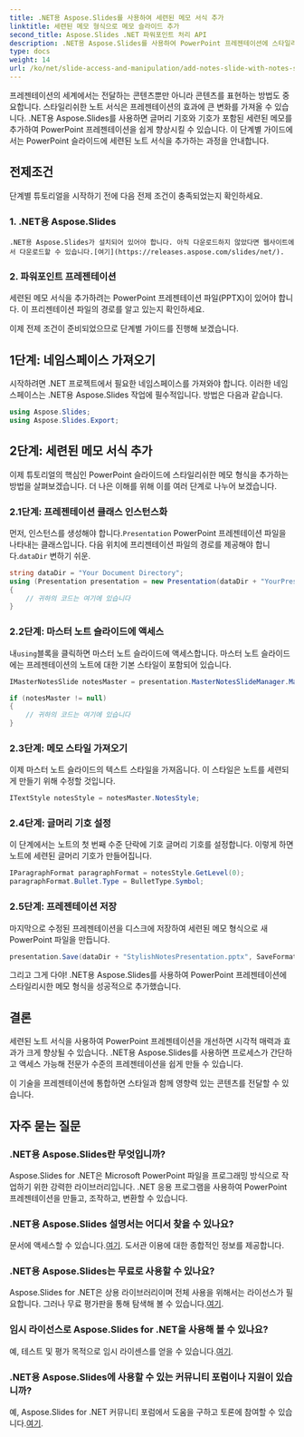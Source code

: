 ```yaml
---
title: .NET용 Aspose.Slides를 사용하여 세련된 메모 서식 추가
linktitle: 세련된 메모 형식으로 메모 슬라이드 추가
second_title: Aspose.Slides .NET 파워포인트 처리 API
description: .NET용 Aspose.Slides를 사용하여 PowerPoint 프레젠테이션에 스타일리시한 메모 형식을 추가하는 방법을 알아보세요. 기호와 글머리 기호를 사용하여 슬라이드를 강화하세요.
type: docs
weight: 14
url: /ko/net/slide-access-and-manipulation/add-notes-slide-with-notes-style/
---
```


프레젠테이션의 세계에서는 전달하는 콘텐츠뿐만 아니라 콘텐츠를 표현하는 방법도 중요합니다. 스타일리쉬한 노트 서식은 프레젠테이션의 효과에 큰 변화를 가져올 수 있습니다. .NET용 Aspose.Slides를 사용하면 글머리 기호와 기호가 포함된 세련된 메모를 추가하여 PowerPoint 프레젠테이션을 쉽게 향상시킬 수 있습니다. 이 단계별 가이드에서는 PowerPoint 슬라이드에 세련된 노트 서식을 추가하는 과정을 안내합니다.

## 전제조건

단계별 튜토리얼을 시작하기 전에 다음 전제 조건이 충족되었는지 확인하세요.

### 1. .NET용 Aspose.Slides
    .NET용 Aspose.Slides가 설치되어 있어야 합니다. 아직 다운로드하지 않았다면 웹사이트에서 다운로드할 수 있습니다.[여기](https://releases.aspose.com/slides/net/).

### 2. 파워포인트 프레젠테이션
   세련된 메모 서식을 추가하려는 PowerPoint 프레젠테이션 파일(PPTX)이 있어야 합니다. 이 프리젠테이션 파일의 경로를 알고 있는지 확인하세요.

이제 전제 조건이 준비되었으므로 단계별 가이드를 진행해 보겠습니다.

## 1단계: 네임스페이스 가져오기

시작하려면 .NET 프로젝트에서 필요한 네임스페이스를 가져와야 합니다. 이러한 네임스페이스는 .NET용 Aspose.Slides 작업에 필수적입니다. 방법은 다음과 같습니다.

```csharp
using Aspose.Slides;
using Aspose.Slides.Export;
```

## 2단계: 세련된 메모 서식 추가

이제 튜토리얼의 핵심인 PowerPoint 슬라이드에 스타일리쉬한 메모 형식을 추가하는 방법을 살펴보겠습니다. 더 나은 이해를 위해 이를 여러 단계로 나누어 보겠습니다.

### 2.1단계: 프레젠테이션 클래스 인스턴스화

 먼저, 인스턴스를 생성해야 합니다.`Presentation` PowerPoint 프레젠테이션 파일을 나타내는 클래스입니다. 다음 위치에 프리젠테이션 파일의 경로를 제공해야 합니다.`dataDir` 변하기 쉬운.

```csharp
string dataDir = "Your Document Directory";
using (Presentation presentation = new Presentation(dataDir + "YourPresentation.pptx"))
{
    // 귀하의 코드는 여기에 있습니다
}
```

### 2.2단계: 마스터 노트 슬라이드에 액세스

 내`using`블록을 클릭하면 마스터 노트 슬라이드에 액세스합니다. 마스터 노트 슬라이드에는 프레젠테이션의 노트에 대한 기본 스타일이 포함되어 있습니다.

```csharp
IMasterNotesSlide notesMaster = presentation.MasterNotesSlideManager.MasterNotesSlide;

if (notesMaster != null)
{
    // 귀하의 코드는 여기에 있습니다
}
```

### 2.3단계: 메모 스타일 가져오기

이제 마스터 노트 슬라이드의 텍스트 스타일을 가져옵니다. 이 스타일은 노트를 세련되게 만들기 위해 수정할 것입니다.

```csharp
ITextStyle notesStyle = notesMaster.NotesStyle;
```

### 2.4단계: 글머리 기호 설정

이 단계에서는 노트의 첫 번째 수준 단락에 기호 글머리 기호를 설정합니다. 이렇게 하면 노트에 세련된 글머리 기호가 만들어집니다.

```csharp
IParagraphFormat paragraphFormat = notesStyle.GetLevel(0);
paragraphFormat.Bullet.Type = BulletType.Symbol;
```

### 2.5단계: 프레젠테이션 저장

마지막으로 수정된 프레젠테이션을 디스크에 저장하여 세련된 메모 형식으로 새 PowerPoint 파일을 만듭니다.

```csharp
presentation.Save(dataDir + "StylishNotesPresentation.pptx", SaveFormat.Pptx);
```

그리고 그게 다야! .NET용 Aspose.Slides를 사용하여 PowerPoint 프레젠테이션에 스타일리시한 메모 형식을 성공적으로 추가했습니다.

## 결론

세련된 노트 서식을 사용하여 PowerPoint 프레젠테이션을 개선하면 시각적 매력과 효과가 크게 향상될 수 있습니다. .NET용 Aspose.Slides를 사용하면 프로세스가 간단하고 액세스 가능해 전문가 수준의 프레젠테이션을 쉽게 만들 수 있습니다.

이 기술을 프레젠테이션에 통합하면 스타일과 함께 영향력 있는 콘텐츠를 전달할 수 있습니다.

## 자주 묻는 질문

### .NET용 Aspose.Slides란 무엇입니까?
Aspose.Slides for .NET은 Microsoft PowerPoint 파일을 프로그래밍 방식으로 작업하기 위한 강력한 라이브러리입니다. .NET 응용 프로그램을 사용하여 PowerPoint 프레젠테이션을 만들고, 조작하고, 변환할 수 있습니다.

### .NET용 Aspose.Slides 설명서는 어디서 찾을 수 있나요?
 문서에 액세스할 수 있습니다.[여기](https://reference.aspose.com/slides/net/). 도서관 이용에 대한 종합적인 정보를 제공합니다.

### .NET용 Aspose.Slides는 무료로 사용할 수 있나요?
 Aspose.Slides for .NET은 상용 라이브러리이며 전체 사용을 위해서는 라이선스가 필요합니다. 그러나 무료 평가판을 통해 탐색해 볼 수 있습니다.[여기](https://releases.aspose.com/).

### 임시 라이선스로 Aspose.Slides for .NET을 사용해 볼 수 있나요?
예, 테스트 및 평가 목적으로 임시 라이센스를 얻을 수 있습니다.[여기](https://purchase.aspose.com/temporary-license/).

### .NET용 Aspose.Slides에 사용할 수 있는 커뮤니티 포럼이나 지원이 있습니까?
 예, Aspose.Slides for .NET 커뮤니티 포럼에서 도움을 구하고 토론에 참여할 수 있습니다.[여기](https://forum.aspose.com/).